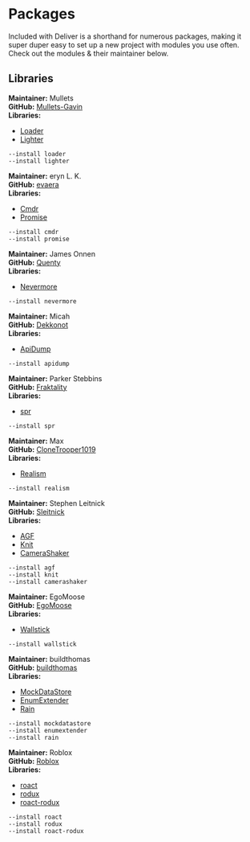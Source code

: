 # Packages

Included with Deliver is a shorthand for numerous packages, making it super duper easy to set up a new project with modules you use often. Check out the modules & their maintainer below.

## Libraries

**Maintainer:** Mullets
<br/>
**GitHub:** [Mullets-Gavin](https://github.com/Mullets-Gavin/)
<br/>
**Libraries:**
- [Loader](https://github.com/Mullets-Gavin/Loader/tree/master/src)
- [Lighter](https://github.com/Mullets-Gavin/Loader/tree/master/lite/init)

```
--install loader
--install lighter
```

**Maintainer:** eryn L. K.
<br/>
**GitHub:** [evaera](https://github.com/evaera)
<br/>
**Libraries:**
- [Cmdr](https://github.com/evaera/Cmdr/tree/master/Cmdr)
- [Promise](https://github.com/evaera/roblox-lua-promise/tree/master/lib)

```
--install cmdr
--install promise
```

**Maintainer:** James Onnen
<br/>
**GitHub:** [Quenty](https://github.com/Quenty)
<br/>
**Libraries:**
- [Nevermore](https://github.com/Quenty/NevermoreEngine)

```
--install nevermore
```

**Maintainer:** Micah
<br/>
**GitHub:** [Dekkonot](https://github.com/Dekkonot)
<br/>
**Libraries:**
- [ApiDump](https://github.com/Dekkonot/bitbuffer/tree/main/src/roblox)

```
--install apidump
```

**Maintainer:** Parker Stebbins
<br/>
**GitHub:** [Fraktality](https://github.com/Fraktality)
<br/>
**Libraries:**
- [spr](https://github.com/Fraktality/spr)

```
--install spr
```

**Maintainer:** Max
<br/>
**GitHub:** [CloneTrooper1019](https://github.com/CloneTrooper1019)
<br/>
**Libraries:**
- [Realism](https://github.com/CloneTrooper1019/Character-Realism)

```
--install realism
```

**Maintainer:** Stephen Leitnick
<br/>
**GitHub:** [Sleitnick](https://github.com/Sleitnick)
<br/>
**Libraries:**
- [AGF](https://github.com/Sleitnick/AeroGameFramework/tree/master/src)
- [Knit](https://github.com/Sleitnick/Knit/tree/main/src/Knit)
- [CameraShaker](https://github.com/Sleitnick/RbxCameraShaker/tree/master/src/CameraShaker)

```
--install agf
--install knit
--install camerashaker
```

**Maintainer:** EgoMoose
<br/>
**GitHub:** [EgoMoose](https://github.com/EgoMoose)
<br/>
**Libraries:**
- [Wallstick](https://github.com/EgoMoose/Rbx-Wallstick/tree/main/src)

```
--install wallstick
```

**Maintainer:** buildthomas
<br/>
**GitHub:** [buildthomas](https://github.com/buildthomas)
<br/>
**Libraries:**
- [MockDataStore](https://github.com/buildthomas/MockDataStoreService/tree/master/lib)
- [EnumExtender](https://github.com/buildthomas/EnumExtender/tree/master/src)
- [Rain](https://github.com/buildthomas/Rain/tree/master/src)

```
--install mockdatastore
--install enumextender
--install rain
```

**Maintainer:** Roblox
<br/>
**GitHub:** [Roblox](https://github.com/Roblox)
<br/>
**Libraries:**
- [roact](https://github.com/Roblox/roact)
- [rodux](https://github.com/Roblox/rodux)
- [roact-rodux](https://github.com/Roblox/roact-rodux)

```
--install roact
--install rodux
--install roact-rodux
```

